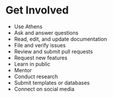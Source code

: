 # Get Involved

* Use Athens
* Ask and answer questions
* Read, edit, and update documentation
* File and verify issues
* Review and submit pull requests
* Request new features
* Learn in public
* Mentor
* Conduct research
* Submit templates or databases
* Connect on social media



